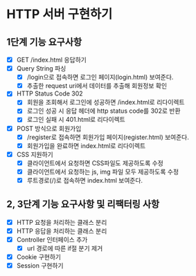 # HTTP 서버 구현하기

## 1단계 기능 요구사항
- [x] GET /index.html 응답하기
- [x] Query String 파싱
  - [x] /login으로 접속하면 로그인 페이지(login.html) 보여준다.
  - [x] 추출한 request uri에서 데이터를 추출해 회원정보 확인
- [x] HTTP Status Code 302
  - [x] 회원을 조회해서 로그인에 성공하면 /index.html로 리다이렉트
  - [x] 로그인 성공 시 응답 헤더에 http status code를 302로 반환
  - [x] 로그인 실패 시 401.html로 리다이렉트
- [x] POST 방식으로 회원가입
  - [x] /register로 접속하면 회원가입 페이지(register.html) 보여준다.
  - [x] 회원가입을 완료하면 index.html로 리다이렉트
- [x] CSS 지원하기
  - [x] 클라이언트에서 요청하면 CSS파일도 제공하도록 수정
  - [x] 클라이언트에서 요청하는 js, img 파일 모두 제공하도록 수정
  - [x] 루트경로(/)로 접속하면 index.html 보여준다.

## 2, 3단계 기능 요구사항 및 리팩터링 사항
- [x] HTTP 요청을 처리하는 클래스 분리
- [x] HTTP 응답을 처리하는 클래스 분리
- [x] Controller 인터페이스 추가
  - [x] url 경로에 따른 if절 분기 제거
- [x] Cookie 구현하기
- [x] Session 구현하기
